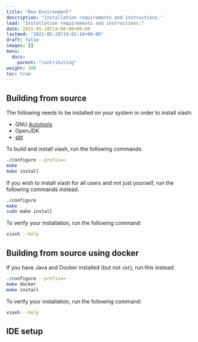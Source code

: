 ```yaml
---
title: "Dev Environment"
description: "Installation requirements and instructions."
lead: "Installation requirements and instructions."
date: 2021-05-28T14:00:00+00:00
lastmod: "2021-05-28T19:01:10+00:00"
draft: false
images: []
menu:
  docs:
    parent: "contributing"
weight: 300
toc: true
---
```




## Building from source

The following needs to be installed on your system in order to install
viash:

-   GNU
    [Autotools](https://www.gnu.org/software/automake/manual/html_node/Autotools-Introduction.html#Autotools-Introduction)
-   OpenJDK
-   [sbt](https://www.scala-sbt.org/)

To build and install viash, run the following commands.

``` bash
./configure --prefix=~
make
make install
```

If you wish to install viash for all users and not just yourself, run
the following commands instead.

``` bash
./configure
make
sudo make install
```

To verify your installation, run the following command:

``` bash
viash --help
```

## Building from source using docker

If you have Java and Docker installed (but not `sbt`), run this instead:

``` bash
./configure --prefix=~
make docker
make install
```

To verify your installation, run the following command:

``` bash
viash --help
```

## IDE setup

<!-- todo: document -->
